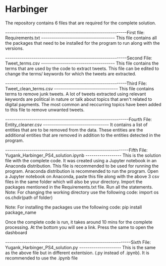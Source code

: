 # Harbinger

The repository contains 6 files that are required for the complete solution.


-------------------------------------------------------------First file: Requirements.txt -------------------------------------
This file contains all the packages that need to be installed for the program to run along with the versions.

-------------------------------------------------------------Second File: Tweet_terms.csv -------------------------------------
This file contains the terms that are used by the code to extract tweets. This file can be edited to change the terms/ keywords for which the tweets are extracted.

-------------------------------------------------------------Third File: Tweet_clean_terms.csv --------------------------------
This file contains terms to remove junk tweets. A lot of tweets extracted using relevant keywords are political in nature or talk about topics that aren't related to digital payments. The most common and reccurring topics have been added to this file to remove unwanted tweets.

--------------------------------------------------------------Fourth File: Entity_cleaner.csv ---------------------------------
It contains a list of entities that are to be removed from the data. These entities are the additional entities that are removed in addition to the entities detected in the program.

--------------------------------------------------------------Fifth File: Yugank_Harbinger_PS4_solution.ipynb ------------------
This is the solution file with the complete code. It was created using a Jupyter notebook in an Anaconda distribution. This file is recommended to be used for running the program.
Anaconda distribution is recommended to run the program. Open a Jupyter notebook on Anaconda, paste this file along with the above 3 csv files in the same folder which will also be your directory. Import the packages mentioned in the Requirements.txt file. Run all the statements. 
Note: For changing the working directory use the following code:
      import os
      os.chdir(path of folder)

Note: For installing the packages use the following code:
      pip install package_name
      
Once the complete code is run, it takes around 10 mins for the complete processing. At the bottom you will see a link. Press the same to open the dashboard

---------------------------------------------------------------Sixth File: Yugank_Harbinger_PS4_solution.py ---------------------
This is the same as the above file but in different extentsion. (.py instead of .ipynb). It is recommended to use the .ipynb file
